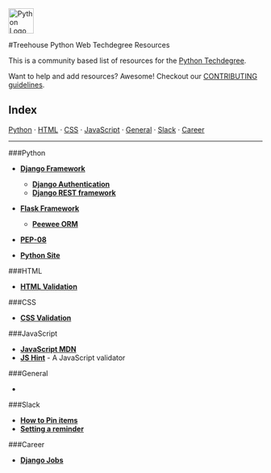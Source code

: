 <img src="https://www.python.org/static/img/python-logo@2x.png" alt="Python Logo" height="50px"/>

#Treehouse Python Web Techdegree Resources


This is a community based list of resources for the [Python Techdegree](https://www.teamtreehouse.com). 

Want to help and add resources? Awesome! Checkout our [CONTRIBUTING guidelines](CONTRIBUTING.md). 
 
## Index

[Python](#python) · 
[HTML](#html) · 
[CSS](#css) · 
[JavaScript](#javascript) · 
[General](#general) · 
[Slack](#slack) · 
[Career](#career)

-------
 
###Python

* **[Django Framework](https://www.djangoproject.com/)**
    * **[Django Authentication](https://docs.djangoproject.com/en/1.10/topics/auth/)**
    * **[Django REST framework](http://www.django-rest-framework.org/)**

* **[Flask Framework](http://flask.pocoo.org/)**
    * **[Peewee ORM](https://peewee.readthedocs.io/en/latest/)**

* **[PEP-08](https://www.python.org/dev/peps/pep-0008/)**

* **[Python Site](https://www.python.org/)**


###HTML

* **[HTML Validation](https://validator.w3.org/)**

###CSS

* **[CSS Validation](https://jigsaw.w3.org/css-validator/)**

###JavaScript

* **[JavaScript MDN](https://developer.mozilla.org/en-US/docs/Web/JavaScript)**
* **[JS Hint](http://jshint.com/)** - A JavaScript validator

###General

* 

###Slack

* **[How to Pin items](https://get.slack.help/hc/en-us/articles/205239997-Pin-messages-or-files)**
* **[Setting a reminder](https://get.slack.help/hc/en-us/articles/208423427-Set-a-reminder)**

###Career

* **[Django Jobs](https://www.djangojobs.net/jobs/)**

